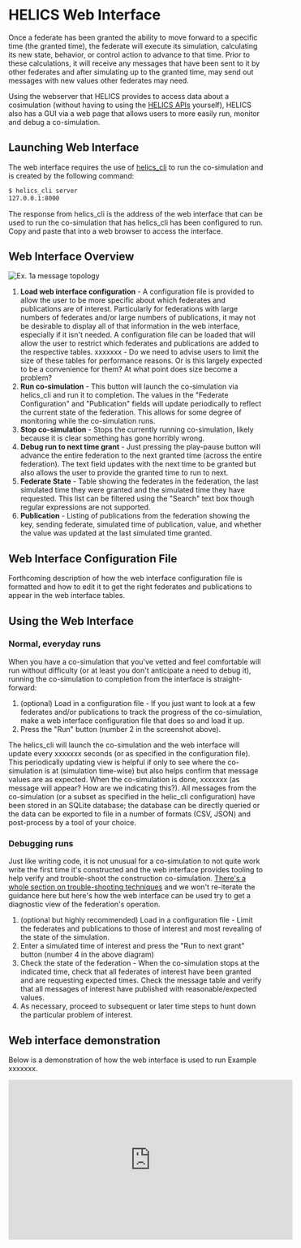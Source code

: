 # HELICS Web Interface

Once a federate has been granted the ability to move forward to a specific time (the granted time), the federate will execute its simulation, calculating its new state, behavior, or control action to advance to that time. Prior to these calculations, it will receive any messages that have been sent to it by other federates and after simulating up to the granted time, may send out messages with new values other federates may need.

Using the webserver that HELICS provides to access data about a cosimulation (without having to using the [HELICS APIs](../../doxygen/index.md) yourself), HELICS also has a GUI via a web page that allows users to more easily run, monitor and debug a co-simulation.

## Launching Web Interface

The web interface requires the use of [helics_cli](helics_cli.md) to run the co-simulation and is created by the following command:

```sh
$ helics_cli server
127.0.0.1:8000
```

The response from helics_cli is the address of the web interface that can be used to run the co-simulation that has helics_cli has been configured to run. Copy and paste that into a web browser to access the interface.

## Web Interface Overview

![Ex. 1a message topology](../img/web_interface_overview.png)

1. **Load web interface configuration** - A configuration file is provided to allow the user to be more specific about which federates and publications are of interest. Particularly for federations with large numbers of federates and/or large numbers of publications, it may not be desirable to display all of that information in the web interface, especially if it isn't needed. A configuration file can be loaded that will allow the user to restrict which federates and publications are added to the respective tables. xxxxxxx - Do we need to advise users to limit the size of these tables for performance reasons. Or is this largely expected to be a convenience for them? At what point does size become a problem?
2. **Run co-simulation** - This button will launch the co-simulation via helics_cli and run it to completion. The values in the "Federate Configuration" and "Publication" fields will update periodically to reflect the current state of the federation. This allows for some degree of monitoring while the co-simulation runs.
3. **Stop co-simulation** - Stops the currently running co-simulation, likely because it is clear something has gone horribly wrong.
4. **Debug run to next time grant** - Just pressing the play-pause button will advance the entire federation to the next granted time (across the entire federation). The text field updates with the next time to be granted but also allows the user to provide the granted time to run to next.
5. **Federate State** - Table showing the federates in the federation, the last simulated time they were granted and the simulated time they have requested. This list can be filtered using the "Search" text box though regular expressions are not supported.
6. **Publication** - Listing of publications from the federation showing the key, sending federate, simulated time of publication, value, and whether the value was updated at the last simulated time granted.

## Web Interface Configuration File

Forthcoming description of how the web interface configuration file is formatted and how to edit it to get the right federates and publications to appear in the web interface tables.

## Using the Web Interface

### Normal, everyday runs

When you have a co-simulation that you've vetted and feel comfortable will run without difficulty (or at least you don't anticipate a need to debug it), running the co-simulation to completion from the interface is straight-forward:

1. (optional) Load in a configuration file - If you just want to look at a few federates and/or publications to track the progress of the co-simulation, make a web interface configuration file that does so and load it up.
2. Press the "Run" button (number 2 in the screenshot above).

The helics_cli will launch the co-simulation and the web interface will update every xxxxxxx seconds (or as specified in the configuration file). This periodically updating view is helpful if only to see where the co-simulation is at (simulation time-wise) but also helps confirm that message values are as expected. When the co-simulation is done, xxxxxxx (as message will appear? How are we indicating this?). All messages from the co-simulation (or a subset as specified in the helic_cli configuration) have been stored in an SQLite database; the database can be directly queried or the data can be exported to file in a number of formats (CSV, JSON) and post-process by a tool of your choice.

### Debugging runs

Just like writing code, it is not unusual for a co-simulation to not quite work write the first time it's constructed and the web interface provides tooling to help verify and trouble-shoot the construction co-simulation. [There's a whole section on trouble-shooting techniques](../troubleshooting.md) and we won't re-iterate the guidance here but here's how the web interface can be used try to get a diagnostic view of the federation's operation.

1. (optional but highly recommended) Load in a configuration file - Limit the federates and publications to those of interest and most revealing of the state of the simulation.
2. Enter a simulated time of interest and press the "Run to next grant" button (number 4 in the above diagram)
3. Check the state of the federation - When the co-simulation stops at the indicated time, check that all federates of interest have been granted and are requesting expected times. Check the message table and verify that all messages of interest have published with reasonable/expected values.
4. As necessary, proceed to subsequent or later time steps to hunt down the particular problem of interest.

## Web interface demonstration

Below is a demonstration of how the web interface is used to run Example xxxxxxx.

<iframe width="560" height="315" src="https://www.youtube.com/embed/7-THWaRNcQw" frameborder="0" allow="accelerometer; autoplay; encrypted-media; gyroscope; picture-in-picture" allowfullscreen></iframe>
